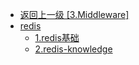 - [返回上一级 [3.Middleware]](3.Middleware/)
- [redis](3.Middleware/redis/)
  - [1.redis基础](3.Middleware/redis/1.redis基础.md)
  - [2.redis-knowledge](3.Middleware/redis/2.redis-knowledge.md)

